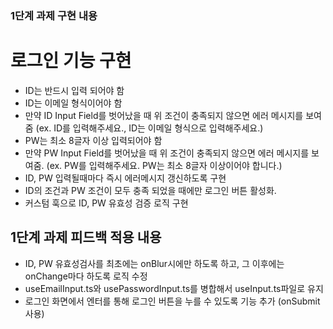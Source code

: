 ### 1단계 과제 구현 내용

# 로그인 기능 구현

- ID는 반드시 입력 되어야 함
- ID는 이메일 형식이어야 함
- 만약 ID Input Field를 벗어났을 때 위 조건이 충족되지 않으면 에러 메시지를 보여줌 (ex. ID를 입력해주세요., ID는 이메일 형식으로 입력해주세요.)
- PW는 최소 8글자 이상 입력되어야 함
- 만약 PW Input Field를 벗어났을 때 위 조건이 충족되지 않으면 에러 메시지를 보여줌. (ex. PW를 입력해주세요. PW는 최소 8글자 이상이어야 합니다.)
- ID, PW 입력될때마다 즉시 에러메시지 갱신하도록 구현
- ID의 조건과 PW 조건이 모두 충족 되었을 때에만 로그인 버튼 활성화.
- 커스텀 훅으로 ID, PW 유효성 검증 로직 구현

## 1단계 과제 피드백 적용 내용

- ID, PW 유효성검사를 최초에는 onBlur시에만 하도록 하고, 그 이후에는 onChange마다 하도록 로직 수정
- useEmailInput.ts와 usePasswordInput.ts를 병합해서 useInput.ts파일로 유지
- 로그인 화면에서 엔터를 통해 로그인 버튼을 누를 수 있도록 기능 추가 (onSubmit사용)
